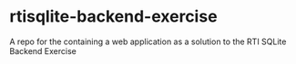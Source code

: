 # rtisqlite-backend-exercise
A repo for the containing a web application as a solution to the RTI SQLite Backend Exercise
